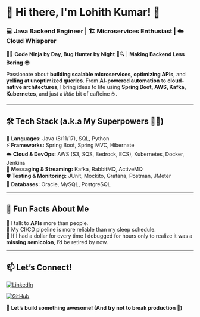 # 👋 Hi there, I'm **Lohith Kumar**! 🚀  

### **💻 Java Backend Engineer | 🏗️ Microservices Enthusiast | ☁️ Cloud Whisperer**  

👨‍💻 **Code Ninja by Day, Bug Hunter by Night** 🐛🔍 | **Making Backend Less Boring** 😎  

Passionate about **building scalable microservices**, **optimizing APIs**, and **yelling at unoptimized queries**. From **AI-powered automation** to **cloud-native architectures**, I bring ideas to life using **Spring Boot, AWS, Kafka, Kubernetes**, and just a *little* bit of caffeine ☕.  

---

## **🛠️ Tech Stack (a.k.a My Superpowers 🦸‍♂️)**  

🚀 **Languages:** Java (8/11/17), SQL, Python  
⚡ **Frameworks:** Spring Boot, Spring MVC, Hibernate  
☁️ **Cloud & DevOps:** AWS (S3, SQS, Bedrock, ECS), Kubernetes, Docker, Jenkins  
📩 **Messaging & Streaming:** Kafka, RabbitMQ, ActiveMQ  
🛡 **Testing & Monitoring:** JUnit, Mockito, Grafana, Postman, JMeter  
💾 **Databases:** Oracle, MySQL, PostgreSQL  

---

## **🚀 Fun Facts About Me**  

🔹 I talk to **APIs** more than people.  
🔹 My CI/CD pipeline is more reliable than my sleep schedule.  
🔹 If I had a dollar for every time I debugged for hours only to realize it was a **missing semicolon**, I’d be retired by now.  

---

## **📫 Let’s Connect!**  
[![LinkedIn](https://img.shields.io/badge/LinkedIn-Connect-blue?logo=linkedin)](https://www.linkedin.com/in/lknnerukonda/)  

[![GitHub](https://img.shields.io/badge/GitHub-Follow-black?logo=github)](https://github.com/Squid-Beast)  

🚀 **Let’s build something awesome! (And try not to break production 🤞)**  

